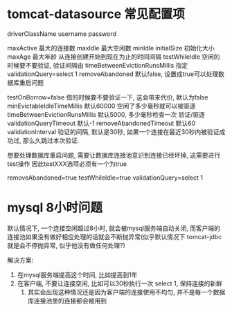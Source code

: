 # tomcat-datasource 常见配置项 #
driverClassName
username
password


maxActive 最大的连接数
maxIdle 最大空闲数
minIdle 
initialSize 初始化大小
maxAge 最大年龄 从连接创建开始到现在为止的时间间隔
testWhileIdle 空闲的时候要不要验证, 验证间隔由 timeBetweenEvictionRunsMillis 指定
validationQuery=select 1
removeAbandoned 默认false, 设置成true可以处理数据库重启问题


testOnBorrow=false 借的时候要不要验证一下, 这会带来代价, 默认为false
minEvictableIdleTimeMillis 默认60000 空闲了多少毫秒就可以被驱逐
timeBetweenEvictionRunsMillis 默认5000, 多少毫秒检查一次 验证/驱逐
validationQueryTimeout 默认-1
removeAbandonedTimeout 默认60
validationInterval 验证的间隔, 默认是30秒, 如果一个连接在最近30秒内被验证成功过, 那么久跳过本次验证.

想要处理数据库重启问题, 需要让数据库连接池意识到连接已经坏掉, 这需要进行test操作
因此testXXX选项必须有一个为true

removeAbandoned=true
testWhileIdle=true
validationQuery=select 1



# mysql 8小时问题 #
默认情况下, 一个连接空闲超过8小时, 就会被mysql服务端自动关闭, 而客户端的连接池如果没有做好相应处理的话就会不断抛异常(似乎默认情况下 tomcat-jdbc 就是会不停抛异常, 似乎他没有做任何处理?)

解决方案:
1. 在mysql服务端提高这个时间, 比如提高到1年
2. 在客户端, 不要让连接空闲, 比如可以30秒执行一次 select 1, 保持连接的新鲜
	1. 其实会出现这种情况还是因为客户端的连接使用不均匀, 并不是每一个数据库连接池里的连接都会被用到

